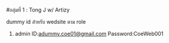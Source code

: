 #กลุ่มที่ 1 : Tong J w/ Artizy

dummy id สำหรับ wedsite ตาม role
1. admin ID:adummy.coe01@gmail.com
	     Password:CoeWeb001